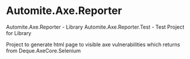 # Automite.Axe.Reporter

Automite.Axe.Reporter - Library
Automite.Axe.Reporter.Test - Test Project for Library

Project to generate html page to visible axe vulnerabilities which returns from Deque.AxeCore.Selenium 


